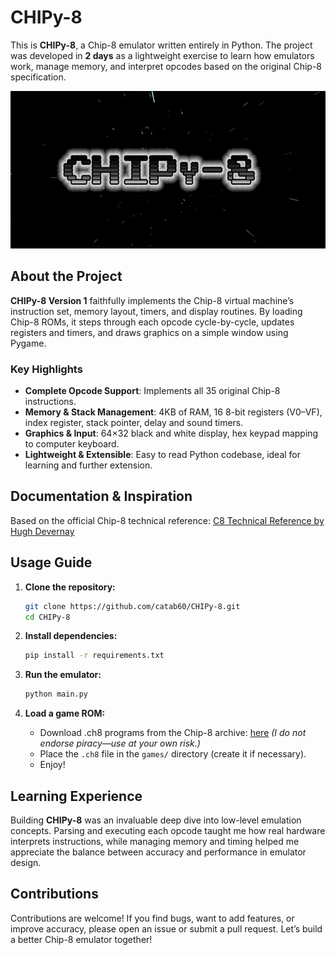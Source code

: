 # CHIPy-8

This is **CHIPy-8**, a Chip-8 emulator written entirely in Python. The project was developed in **2 days** as a lightweight exercise to learn how emulators work, manage memory, and interpret opcodes based on the original Chip-8 specification.

![CHIPy-8](https://github.com/catab60/CHIPy-8/blob/main/assets/logo.gif?raw=true)

## About the Project

**CHIPy-8 Version 1** faithfully implements the Chip-8 virtual machine’s instruction set, memory layout, timers, and display routines. By loading Chip-8 ROMs, it steps through each opcode cycle-by-cycle, updates registers and timers, and draws graphics on a simple window using Pygame.

### Key Highlights

* **Complete Opcode Support**: Implements all 35 original Chip-8 instructions.
* **Memory & Stack Management**: 4KB of RAM, 16 8-bit registers (V0–VF), index register, stack pointer, delay and sound timers.
* **Graphics & Input**: 64×32 black and white display, hex keypad mapping to computer keyboard.
* **Lightweight & Extensible**: Easy to read Python codebase, ideal for learning and further extension.

## Documentation & Inspiration

Based on the official Chip-8 technical reference:
[C8 Technical Reference by Hugh Devernay](http://devernay.free.fr/hacks/chip8/C8TECH10.HTM)

## Usage Guide

1. **Clone the repository:**

   ```bash
   git clone https://github.com/catab60/CHIPy-8.git
   cd CHIPy-8
   ```
2. **Install dependencies:**

   ```bash
   pip install -r requirements.txt
   ```
3. **Run the emulator:**

   ```bash
   python main.py
   ```
4. **Load a game ROM:**

   * Download .ch8 programs from the Chip-8 archive:
     [here](https://johnearnest.github.io/chip8Archive/)
     *(I do not endorse piracy—use at your own risk.)*
   * Place the `.ch8` file in the `games/` directory (create it if necessary).
   * Enjoy!

## Learning Experience

Building **CHIPy-8** was an invaluable deep dive into low-level emulation concepts. Parsing and executing each opcode taught me how real hardware interprets instructions, while managing memory and timing helped me appreciate the balance between accuracy and performance in emulator design.

## Contributions

Contributions are welcome! If you find bugs, want to add features, or improve accuracy, please open an issue or submit a pull request. Let’s build a better Chip-8 emulator together!
